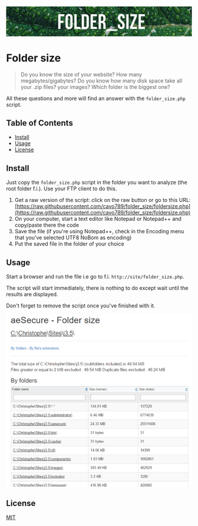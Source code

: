 ![Banner](images/banner.jpg)

# Folder size

> Do you know the size of your website? How many megabytes/gigabytes? Do you know how many disk space take all your .zip files? your images? Which folder is the biggest one?

All these questions and more will find an answer with the `folder_size.php` script.

## Table of Contents

- [Install](#install)
- [Usage](#usage)
- [License](#license)

## Install

Just copy the `folder_size.php` script in the folder you want to analyze (the root folder f.i.). Use your FTP client to do this.

1. Get a raw version of the script: click on the raw button or go to this URL: [https://raw.githubusercontent.com/cavo789/folder_size/foldersize.php](https://raw.githubusercontent.com/cavo789/folder_size/foldersize.php)
2. On your computer, start a text editor like Notepad or Notepad++ and copy/paste there the code
3. Save the file (if you're using Notepad++, check in the Encoding menu that you've selected UTF8 NoBom as encoding)
4. Put the saved file in the folder of your choice

## Usage

Start a browser and run the file i.e go to f.i. `http://site/folder_size.php`.

The script will start immediately, there is nothing to do except wait until the results are displayed.

Don't forget to remove the script once you've finished with it.

![Folder size](result.png)

## License

[MIT](LICENSE)
